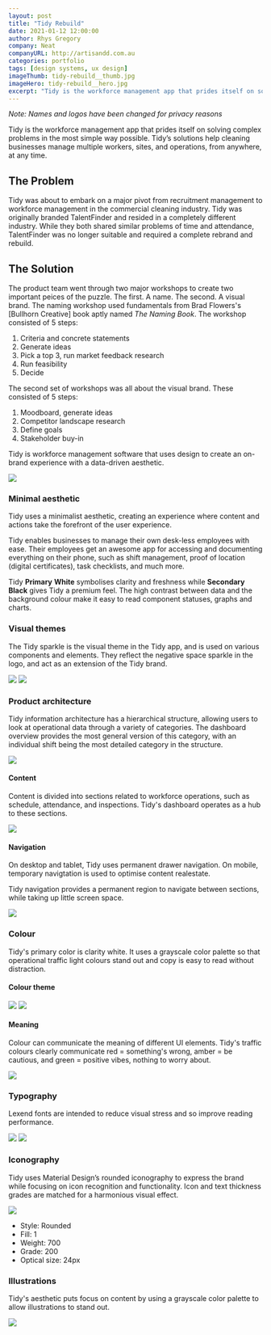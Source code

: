 ```yaml
---
layout: post
title: "Tidy Rebuild"
date: 2021-01-12 12:00:00
author: Rhys Gregory
company: Neat
companyURL: http://artisandd.com.au
categories: portfolio
tags: [design systems, ux design]
imageThumb: tidy-rebuild__thumb.jpg
imageHero: tidy-rebuild__hero.jpg
excerpt: "Tidy is the workforce management app that prides itself on solving complex problems in the most simple way possible"
---
```

<div class="o-wrapper  o-wrapper--narrower  u-pt  u-pb+" markdown="1">

_Note: Names and logos have been changed for privacy reasons_

Tidy is the workforce management app that prides itself on solving complex problems in the most simple way possible. Tidy’s solutions help cleaning businesses manage multiple workers, sites, and operations, from anywhere, at any time.

## The Problem

Tidy was about to embark on a major pivot from recruitment management to workforce management in the commercial cleaning industry. Tidy was originally branded TalentFinder and resided in a completely different industry. While they both shared similar problems of time and attendance, TalentFinder was no longer suitable and required a complete rebrand and rebuild.

## The Solution

The product team went through two major workshops to create two important peices of the puzzle. The first. A name. The second. A visual brand. The naming workshop used fundamentals from Brad Flowers's [Bullhorn Creative] book aptly named *The Naming Book*. The workshop consisted of 5 steps:

1. Criteria and concrete statements
2. Generate ideas
3. Pick a top 3, run market feedback research
4. Run feasibility
5. Decide

The second set of workshops was all about the visual brand. These consisted of 5 steps:

1. Moodboard, generate ideas
2. Competitor landscape research
3. Define goals
4. Stakeholder buy-in

Tidy is workforce management software that uses design to create an on-brand experience with a data-driven aesthetic.

<img src="/img/portfolio/tidy-rebuild/component-summary.jpeg">

### Minimal aesthetic

Tidy uses a minimalist aesthetic, creating an experience where content and actions take the forefront of the user experience.

Tidy enables businesses to manage their own desk-less employees with ease. Their employees get an awesome app for accessing and documenting everything on their phone, such as shift management, proof of location (digital certificates), task checklists, and much more.

Tidy **Primary** **White**  symbolises clarity and freshness while **Secondary Black** gives Tidy a premium feel. The high contrast between data and the background colour make it easy to read component statuses, graphs and charts.

### Visual themes

The Tidy sparkle is the visual theme in the Tidy app, and is used on various components and elements. They reflect the negative space sparkle in the logo, and act as an extension of the Tidy brand.

<img src="/img/portfolio/tidy-rebuild/visual-themes.jpeg" class="u-mb+">
<img src="/img/portfolio/tidy-rebuild/visual-theme-clean-desk.jpeg">

### Product architecture

Tidy information architecture has a hierarchical structure, allowing users to look at operational data through a variety of categories. The dashboard overview provides the most general version of this category, with an individual shift being the most detailed category in the structure.

<img src="/img/portfolio/tidy-rebuild/information-architecture.png">

#### Content
Content is divided into sections related to workforce operations, such as schedule, attendance, and inspections. Tidy's dashboard operates as a hub to these sections.

<img src="/img/portfolio/tidy-rebuild/architecture-content.png">

#### Navigation

<div class="o-layout  o-layout--center">
	<div class="o-layout__item  u-1/1  u-1/2-lap-and-up">
		<p>On desktop and tablet, Tidy uses permanent drawer navigation. On mobile, temporary navigtation is used to optimise content realestate.</p>
		<p>Tidy navigation provides a permanent region to navigate between sections, while taking up little screen space.</p>
	</div>
	<div class="o-layout__item  u-1/1  u-1/2-lap-and-up">
		<img src="/img/portfolio/tidy-rebuild/navigation.png">
	</div>
</div>

### Colour

Tidy's primary color is clarity white. It uses a grayscale color palette so that operational traffic light colours stand out and copy is easy to read without distraction.

#### Colour theme

<img src="/img/portfolio/tidy-rebuild/colours.jpeg" class="u-mb+">
<img src="/img/portfolio/tidy-rebuild/colour-swatch.jpeg">

#### Meaning

Colour can communicate the meaning of different UI elements. Tidy's traffic colours clearly communicate red = something's wrong, amber = be cautious, and green = positive vibes, nothing to worry about.

<img src="/img/portfolio/tidy-rebuild/colour-meaning.jpeg">

### Typography

Lexend fonts are intended to reduce visual stress and so improve reading performance.

<img src="/img/portfolio/tidy-rebuild/typography-01.png" class="u-mb+">
<img src="/img/portfolio/tidy-rebuild/typography-02.png">

### Iconography

Tidy uses Material Design’s rounded iconography to express the brand while focusing on icon recognition and functionality. Icon and text thickness grades are matched for a harmonious visual effect.

<img src="/img/portfolio/tidy-rebuild/iconography.png">

* Style: Rounded
* Fill: 1
* Weight: 700
* Grade: 200
* Optical size: 24px

### Illustrations

Tidy's aesthetic puts focus on content by using a grayscale color palette to allow illustrations to stand out.

<img src="/img/portfolio/tidy-rebuild/illustrations.jpeg">

</div>